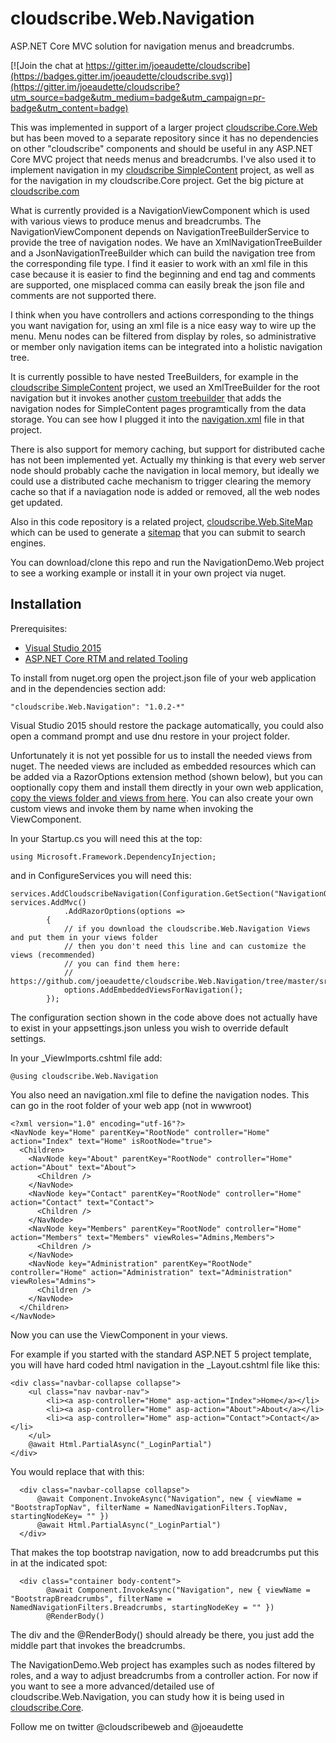 # cloudscribe.Web.Navigation
ASP.NET Core MVC solution for navigation menus and breadcrumbs.

[![Join the chat at https://gitter.im/joeaudette/cloudscribe](https://badges.gitter.im/joeaudette/cloudscribe.svg)](https://gitter.im/joeaudette/cloudscribe?utm_source=badge&utm_medium=badge&utm_campaign=pr-badge&utm_content=badge)

This was implemented in support of a larger project [cloudscribe.Core.Web](https://github.com/joeaudette/cloudscribe/) but has been moved to a separate repository since it has no dependencies on other "cloudscribe" components and should be useful in any ASP.NET Core MVC project that needs menus and breadcrumbs. I've also used it to implement navigation in my [cloudscribe SimpleContent](https://github.com/joeaudette/cloudscribe.SimpleContent) project, as well as for the navigation in my cloudscribe.Core project. Get the big picture at [cloudscribe.com](https://www.cloudscribe.com)


What is currently provided is a NavigationViewComponent which is used with various views to produce menus and breadcrumbs. The NavigationViewComponent depends on NavigationTreeBuilderService to provide the tree of navigation nodes. We have an XmlNavigationTreeBuilder and a JsonNavigationTreeBuilder which can build the navigation tree from the corresponding file type. I find it easier to work with an xml file in this case because it is easier to find the beginning and end tag and comments are supported, one misplaced comma can easily break the json file and comments are not supported there.

I think when you have controllers and actions corresponding to the things you want navigation for, using an xml file is a nice easy way to wire up the menu. Menu nodes can be filtered from display by roles, so administrative or member only navigation items can be integrated into a holistic navigation tree.

It is currently possible to have nested TreeBuilders, for example in the [cloudscribe SimpleContent](https://github.com/joeaudette/cloudscribe.SimpleContent) project, we used an XmlTreeBuilder for the root navigation but it invokes another [custom treebuilder](https://github.com/joeaudette/cloudscribe.SimpleContent/blob/master/src/cloudscribe.SimpleContent.Services/PagesNavigationTreeBuilder.cs) that adds the navigation nodes for SimpleContent pages programtically from the data storage. You can see how I plugged it into the [navigation.xml](https://github.com/joeaudette/cloudscribe.SimpleContent/blob/master/src/example.WebApp/navigation.xml) file in that project.

There is also support for memory caching, but support for distributed cache has not been implemented yet. Actually my thinking is that every web server node should probably cache the navigation in local memory, but ideally we could use a distributed cache mechanism to trigger clearing the memory cache so that if a naviagation node is added or removed, all the web nodes get updated.

Also in this code repository is a related project, [cloudscribe.Web.SiteMap](https://github.com/joeaudette/cloudscribe.Web.Navigation/tree/master/src/cloudscribe.Web.SiteMap) which can be used to generate a [sitemap](http://www.sitemaps.org/) that you can submit to search engines. 

You can download/clone this repo and run the NavigationDemo.Web project to see a working example or install it in your own project via nuget.

## Installation

Prerequisites:

*  [Visual Studio 2015](https://www.visualstudio.com/en-us/downloads) 
*  [ASP.NET Core RTM and related Tooling](http://dot.net) 

To install from nuget.org open the project.json file of your web application and in the dependencies section add:

    "cloudscribe.Web.Navigation": "1.0.2-*"
    
Visual Studio 2015 should restore the package automatically, you could also open a command prompt and use dnu restore in your project folder.

Unfortunately it is not yet possible for us to install the needed views from nuget. The needed views are included as embedded resources which can be added via a RazorOptions extension method (shown below), but you can ooptionally copy them and install them directly in your own web application, [copy the views folder and views from here](https://github.com/joeaudette/cloudscribe.Web.Navigation/tree/master/src/cloudscribe.Web.Navigation/Views/Shared). You can also create your own custom views and invoke them by name when invoking the ViewComponent.

In your Startup.cs you will need this at the top: 

    using Microsoft.Framework.DependencyInjection;

and in ConfigureServices you will need this:

    services.AddCloudscribeNavigation(Configuration.GetSection("NavigationOptions"));
	services.AddMvc()
                .AddRazorOptions(options =>
            {
                // if you download the cloudscribe.Web.Navigation Views and put them in your views folder
                // then you don't need this line and can customize the views (recommended)
                // you can find them here:
                // https://github.com/joeaudette/cloudscribe.Web.Navigation/tree/master/src/cloudscribe.Web.Navigation/Views
                options.AddEmbeddedViewsForNavigation();
            });
		
The configuration section shown in the code above does not actually have to exist in your appsettings.json unless you wish to override default settings.

In your _ViewImports.cshtml file add:

    @using cloudscribe.Web.Navigation

You also need an navigation.xml file to define the navigation nodes. This can go in the root folder of your web app (not in wwwroot)

    <?xml version="1.0" encoding="utf-16"?>
    <NavNode key="Home" parentKey="RootNode" controller="Home" action="Index" text="Home" isRootNode="true">
      <Children>
        <NavNode key="About" parentKey="RootNode" controller="Home" action="About" text="About">
          <Children />
        </NavNode>
        <NavNode key="Contact" parentKey="RootNode" controller="Home" action="Contact" text="Contact">
          <Children />
        </NavNode>
        <NavNode key="Members" parentKey="RootNode" controller="Home" action="Members" text="Members" viewRoles="Admins,Members">
          <Children />
        </NavNode>
        <NavNode key="Administration" parentKey="RootNode" controller="Home" action="Administration" text="Administration" viewRoles="Admins">
          <Children />
        </NavNode>
      </Children>
    </NavNode>
    
Now you can use the ViewComponent in your views.

For example if you started with the standard ASP.NET 5 project template, you will have hard coded html navigation in the _Layout.cshtml file like this:

    <div class="navbar-collapse collapse">
        <ul class="nav navbar-nav">
            <li><a asp-controller="Home" asp-action="Index">Home</a></li>
            <li><a asp-controller="Home" asp-action="About">About</a></li>
            <li><a asp-controller="Home" asp-action="Contact">Contact</a></li>
        </ul>
        @await Html.PartialAsync("_LoginPartial")
    </div>
  
  You would replace that with this:
  
      <div class="navbar-collapse collapse">
          @await Component.InvokeAsync("Navigation", new { viewName = "BootstrapTopNav", filterName = NamedNavigationFilters.TopNav, startingNodeKey= "" }) 
          @await Html.PartialAsync("_LoginPartial")
      </div>
  
  That makes the top bootstrap navigation, now to add breadcrumbs put this in at the indicated spot:
  
      <div class="container body-content">
            @await Component.InvokeAsync("Navigation", new { viewName = "BootstrapBreadcrumbs", filterName = NamedNavigationFilters.Breadcrumbs, startingNodeKey = "" })
            @RenderBody()

The div and the @RenderBody() should already be there, you just add the middle part that invokes the breadcrumbs.

The NavigationDemo.Web project has examples such as nodes filtered by roles, and a way to adjust breadcrumbs from a controller action. For now if you want to see a more advanced/detailed use of cloudscribe.Web.Navigation, you can study how it is being used in [cloudscribe.Core](https://github.com/joeaudette/cloudscribe).

Follow me on twitter @cloudscribeweb and @joeaudette
